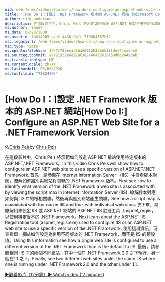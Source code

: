 ```yaml
---
uid: web-forms/videos/how-do-i/how-do-i-configure-an-aspnet-web-site-for-a-net-framework-version
title: '[How Do I：]設定 .NET Framework 版本的 ASP.NET 網站 |Microsoft Docs'
author: rick-anderson
description: 在這段影片中，Chris Pels 將示範如何設定 ASP.NET 網站使用特定版本的 ASP.NET/.NET Framework。 請先參閱如何識別什麼是 。
ms.author: riande
ms.date: 05/20/2008
ms.assetid: 7b814965-aae2-4436-941c-710804557b67
msc.legacyurl: /web-forms/videos/how-do-i/how-do-i-configure-an-aspnet-web-site-for-a-net-framework-version
msc.type: video
ms.openlocfilehash: 37f7f75dbe1d88190032538b0b1b3dec74cab4c0
ms.sourcegitcommit: e7e91932a6e91a63e2e46417626f39d6b244a3ab
ms.translationtype: MT
ms.contentlocale: zh-TW
ms.lasthandoff: 03/06/2020
ms.locfileid: "78624793"
---
```

# <a name="how-do-i-configure-an-aspnet-web-site-for-a-net-framework-version"></a><span data-ttu-id="4b722-104">[How Do I：]設定 .NET Framework 版本的 ASP.NET 網站</span><span class="sxs-lookup"><span data-stu-id="4b722-104">[How Do I:] Configure an ASP.NET Web Site for a .NET Framework Version</span></span>

<span data-ttu-id="4b722-105">依[Chris Pels](https://twitter.com/chrispels)</span><span class="sxs-lookup"><span data-stu-id="4b722-105">by [Chris Pels](https://twitter.com/chrispels)</span></span>

<span data-ttu-id="4b722-106">在這段影片中，Chris Pels 將示範如何設定 ASP.NET 網站使用特定版本的 ASP.NET/.NET Framework。</span><span class="sxs-lookup"><span data-stu-id="4b722-106">In this video Chris Pels will show how to configure an ASP.NET web site to use a specific version of ASP.NET/.NET Framework.</span></span> <span data-ttu-id="4b722-107">首先，請參閱在 Internet Information Server （IIS）中查看腳本對應，瞭解如何識別與網站相關聯的 .NET Framework 版本。</span><span class="sxs-lookup"><span data-stu-id="4b722-107">First see how to identify what version of the .NET Framework a web site is associated with by viewing the script map in Internet Information Server (IIS).</span></span> <span data-ttu-id="4b722-108">瞭解腳本對應如何與 IIS 中的根相關聯，然後再與個別網站產生關聯。</span><span class="sxs-lookup"><span data-stu-id="4b722-108">See how a script map is associated with the root in IIS and then with individual web sites.</span></span> <span data-ttu-id="4b722-109">接下來，請瞭解用來設定 IIS 或 ASP.NET 網站的 ASP.NET IIS 註冊工具（aspnet\_regiis，以使用特定版本的 .NET Framework。</span><span class="sxs-lookup"><span data-stu-id="4b722-109">Next learn about the ASP.NET IIS Registration tool (aspnet\_regiis.exe) used to configure IIS or an ASP.NET web site to use a specific version of the .NET Framework.</span></span> <span data-ttu-id="4b722-110">使用這項資訊，可查看單一網站如何設定為使用不同版本的 .NET Framework，而不是 IIS 的預設值。</span><span class="sxs-lookup"><span data-stu-id="4b722-110">Using this information see how a single web site is configured to use a different version of the .NET Framework than is the default to IIS.</span></span> <span data-ttu-id="4b722-111">最後，請參閱相同 IIS 下的兩個不同網站，其中一個在 .NET Framework 2.0 之下執行，另一個在1.1 之下。</span><span class="sxs-lookup"><span data-stu-id="4b722-111">Finally, see two different web sites under the same IIS where one is running under .NET Framework 2.0 and the other under 1.1.</span></span>

[<span data-ttu-id="4b722-112">&#9654;觀看影片（12分鐘）</span><span class="sxs-lookup"><span data-stu-id="4b722-112">&#9654; Watch video (12 minutes)</span></span>](https://channel9.msdn.com/Blogs/ASP-NET-Site-Videos/how-do-i-configure-an-aspnet-web-site-for-a-net-framework-version)
